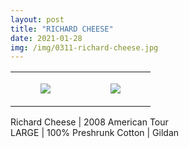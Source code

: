 ```yaml
---
layout: post
title: "RICHARD CHEESE"
date: 2021-01-28
img: /img/0311-richard-cheese.jpg
---
```




<table style="width:100%;"><tr><td style="vertical-align:top;">
      <figure class="tmblr-full" data-orig-height="2048" data-orig-width="1365" data-orig-src="https://concertshirts.netlify.app/shirts/0311/0311-01.jpg"><img src="https://64.media.tumblr.com/d2abc14583a0afd57e31fd1656f13156/7b9c5e058efc1a1b-cb/s540x810/8259b13f1744d0ca0a6dd2e06e1b6230c97470cf.jpg" data-orig-height="2048" data-orig-width="1365" data-orig-src="https://concertshirts.netlify.app/shirts/0311/0311-01.jpg"/></figure></td>
    <td style="vertical-align:top;">
      <figure class="tmblr-full" data-orig-height="2048" data-orig-width="1365" data-orig-src="https://concertshirts.netlify.app/shirts/0311/0311-02.jpg"><img src="https://64.media.tumblr.com/be43c48c8f1dd4c1bbfea4f52605a26e/7b9c5e058efc1a1b-43/s540x810/cb97ad3a958c641cb6e12daf83520c3ee9c66546.jpg" data-orig-height="2048" data-orig-width="1365" data-orig-src="https://concertshirts.netlify.app/shirts/0311/0311-02.jpg"/></figure></td>
  </tr></table><p>
  Richard Cheese | 2008 American Tour<br/>LARGE | 100% Preshrunk Cotton | Gildan
</p>

